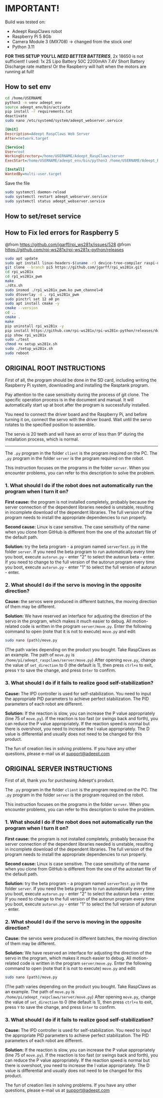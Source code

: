 # IMPORTANT!
Build was tested on:
- Adeept RaspClaws robot
- Raspberry Pi 5 8Gb
- Camera Module 3 (IMX708) -> changed from the stock one!
- Python 3.11

**FOR THIS SETUP YOU'LL _NEED BETTER BATTERIES_**, 2x 18650 is not sufficient!
I used: 1x 2S Lipo Battery 50C 2200mAh 7.4V Short Battery
Discharge rate matters! Or the Raspberry will halt when the motors are running at full!

## How to set env
```sh
cd /home/USERNAME
python3 -m venv adeept_env
source adeept_env/bin/activate
pip install -r requirements.txt
deactivate
sudo nano /etc/systemd/system/adeept_webserver.service
```

```ini
[Unit]
Description=Adeept RaspClaws Web Server
After=network.target

[Service]
User=root
WorkingDirectory=/home/USERNAME/Adeept_RaspClaws/server
ExecStart=/home/USERNAME/adeept_env/bin/python3 /home/USERNAME/Adeept_RaspClaws/server/webServer.py

[Install]
WantedBy=multi-user.target
```

Save the file

```sh
sudo systemctl daemon-reload
sudo systemctl restart adeept_webserver.service
sudo systemctl status adeept_webserver.service
```

## How to set/reset service

## How to Fix led errors for Raspberry 5
@from https://github.com/jgarff/rpi_ws281x/issues/528
@from https://github.com/rpi-ws281x/rpi-ws281x-python/releases

```sh
sudo apt update
sudo apt install linux-headers-$(uname -r) device-tree-compiler raspi-utils
git clone --branch pi5 https://github.com/jgarff/rpi_ws281x.git
cd rpi_ws281x
cd rp1_ws281x_pwm
make
./dts.sh
sudo insmod ./rp1_ws281x_pwm.ko pwm_channel=0
sudo dtoverlay -d . rp1_ws281x_pwm
sudo pinctrl set 12 a0 pn
sudo apt install cmake -y
cmake --version
cd ..
cmake .
make
pip uninstall rpi_ws281x -y
pip install https://github.com/rpi-ws281x/rpi-ws281x-python/releases/download/pi5-beta2/rpi_ws281x-6.0.0-cp311-cp311-linux_aarch64.whl
pip show rpi_ws281x
sudo ./test
chmod +x setup_ws281x.sh
sudo ./setup_ws281x.sh
sudo reboot
```

## ORIGINAL ROOT INSTRUCTIONS
First of all, the program should be done in the SD card, including writing the Raspberry Pi system, downloading and installing the Rasptank program.

Pay attention to the case sensitivity during the process of git clone. The specific operation process is in the document and manual. It will automatically start up at boot after the program is successfully installed.

You need to connect the driver board and the Raspberry Pi, and before turning it on, connect the servo with the driver board. Wait until the servo rotates to the specified position to assemble.

The servo is 20 teeth and will have an error of less than 9° during the installation process, which is normal.

---

The `.py` program in the folder `client` is the program required on the PC.
The `.py` program in the folder `server` is the program required on the robot.

This instruction focuses on the programs in the folder `server`. When you encounter problems, you can refer to this description to solve the problem.

### 1. What should I do if the robot does not automatically run the program when I turn it on?
**First cause:** the program is not installed completely, probably because the server connection of the dependent libraries needed is unstable, resulting in incomplete download of the dependent libraries. The full version of the program needs to install the appropriate dependencies to run properly.

**Second cause:** Linux is case sensitive. The case sensitivity of the name when you clone from GitHub is different from the one of the autostart file of the default path.

**Solution:** try the beta program - a program named `serverTest.py` in the folder `server`.
If you need the beta program to run automatically every time you boot, execute `autorun.py` - enter "2" to select the autorun beta - enter.
If you need to change to the full version of the autorun program every time you boot, execute `autorun.py` - enter "1" to select the full version of autorun - enter.

### 2. What should I do if the servo is moving in the opposite direction?
**Cause:** the servos were produced in different batches, the moving direction of them may be different.

**Solution:** We have reserved an interface for adjusting the direction of the servo in the program, which makes it much easier to debug.
All motion-related code is written in the program `server/move.py`.
Enter the following command to open (note that it is not to execute) `move.py` and edit:
```sh
sudo nano (path)/move.py
```
(The path varies depending on the product you bought. Take RaspClaws as an example. The path of `move.py` is `/home/pi/adeept_raspclaws/server/move.py`)
After opening `move.py`, change the value of `set_direction` to 0 (the default is 1), then press `ctrl+x` to exit, press `Y` to save the change, and press `Enter` to confirm.

### 3. What should I do if it fails to realize good self-stabilization?
**Cause:** The IPD controller is used for self-stabilization. You need to input the appropriate PID parameters to achieve perfect stabilization. The PID parameters of each robot are different.

**Solution:** If the reaction is slow, you can increase the P value appropriately (line 75 of `move.py`). If the reaction is too fast (or swings back and forth), you can reduce the P value appropriately.
If the reaction speed is normal but there is overshoot, you need to increase the I value appropriately.
The D value is differential and usually does not need to be changed for this product.

The fun of creation lies in solving problems. If you have any other questions, please e-mail us at support@adeept.com

## ORIGINAL SERVER INSTRUCTIONS
First of all, thank you for purchasing Adeept's product.

The `.py` program in the folder `client` is the program required on the PC.
The `.py` program in the folder `server` is the program required on the robot.

This instruction focuses on the programs in the folder `server`. When you encounter problems, you can refer to this description to solve the problem.

### 1. What should I do if the robot does not automatically run the program when I turn it on?
**First cause:** the program is not installed completely, probably because the server connection of the dependent libraries needed is unstable, resulting in incomplete download of the dependent libraries. The full version of the program needs to install the appropriate dependencies to run properly.

**Second cause:** Linux is case sensitive. The case sensitivity of the name when you clone from GitHub is different from the one of the autostart file of the default path.

**Solution:** try the beta program - a program named `serverTest.py` in the folder `server`.
If you need the beta program to run automatically every time you boot, execute `autorun.py` - enter "2" to select the autorun beta - enter.
If you need to change to the full version of the autorun program every time you boot, execute `autorun.py` - enter "1" to select the full version of autorun - enter.

### 2. What should I do if the servo is moving in the opposite direction?
**Cause:** the servos were produced in different batches, the moving direction of them may be different.

**Solution:** We have reserved an interface for adjusting the direction of the servo in the program, which makes it much easier to debug.
All motion-related code is written in the program `server/move.py`.
Enter the following command to open (note that it is not to execute) `move.py` and edit:
```sh
sudo nano (path)/move.py
```
(The path varies depending on the product you bought. Take RaspClaws as an example. The path of `move.py` is `/home/pi/adeept_raspclaws/server/move.py`)
After opening `move.py`, change the value of `set_direction` to 0 (the default is 1), then press `ctrl+x` to exit, press `Y` to save the change, and press `Enter` to confirm.

### 3. What should I do if it fails to realize good self-stabilization?
**Cause:** The IPD controller is used for self-stabilization. You need to input the appropriate PID parameters to achieve perfect stabilization. The PID parameters of each robot are different.

**Solution:** If the reaction is slow, you can increase the P value appropriately (line 75 of `move.py`). If the reaction is too fast (or swings back and forth), you can reduce the P value appropriately.
If the reaction speed is normal but there is overshoot, you need to increase the I value appropriately.
The D value is differential and usually does not need to be changed for this product.

The fun of creation lies in solving problems. If you have any other questions, please e-mail us at support@adeept.com
